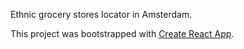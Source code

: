 Ethnic grocery stores locator in Amsterdam.


This project was bootstrapped with [Create React App](https://github.com/facebookincubator/create-react-app).

